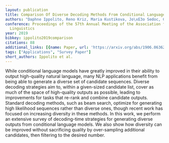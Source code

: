 ```yaml
---
layout: publication
title: Comparison Of Diverse Decoding Methods From Conditional Language Models
authors: "Daphne Ippolito, Reno Kriz, Maria Kustikova, Jo\xE3o Sedoc, Chris Callison-burch"
conference: Proceedings of the 57th Annual Meeting of the Association for Computational
  Linguistics
year: 2019
bibkey: ippolito2019comparison
citations: 88
additional_links: [{name: Paper, url: 'https://arxiv.org/abs/1906.06362'}]
tags: ["Applications", "Survey Paper"]
short_authors: Ippolito et al.
---
```

While conditional language models have greatly improved in their ability to
output high-quality natural language, many NLP applications benefit from being
able to generate a diverse set of candidate sequences. Diverse decoding
strategies aim to, within a given-sized candidate list, cover as much of the
space of high-quality outputs as possible, leading to improvements for tasks
that re-rank and combine candidate outputs. Standard decoding methods, such as
beam search, optimize for generating high likelihood sequences rather than
diverse ones, though recent work has focused on increasing diversity in these
methods. In this work, we perform an extensive survey of decoding-time
strategies for generating diverse outputs from conditional language models. We
also show how diversity can be improved without sacrificing quality by
over-sampling additional candidates, then filtering to the desired number.